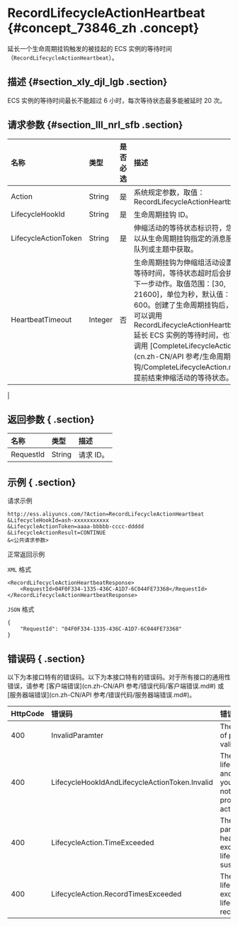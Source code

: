 # RecordLifecycleActionHeartbeat {#concept_73846_zh .concept}

延长一个生命周期挂钩触发的被挂起的 ECS 实例的等待时间（`RecordLifecycleActionHeartbeat`）。

## 描述 {#section_xly_djl_lgb .section}

ECS 实例的等待时间最长不能超过 6 小时，每次等待状态最多能被延时 20 次。

## 请求参数 {#section_lll_nrl_sfb .section}

|名称|类型|是否必选|描述|
|:-|:-|:---|:-|
|Action|String|是|系统规定参数，取值：RecordLifecycleActionHeartbeat|
|LifecycleHookId|String|是|生命周期挂钩 ID。|
|LifecycleActionToken|String|是|伸缩活动的等待状态标识符，您可以从生命周期挂钩指定的消息服务队列或主题中获取。|
|HeartbeatTimeout|Integer|否|生命周期挂钩为伸缩组活动设置的等待时间，等待状态超时后会执行下一步动作。取值范围：\[30, 21600\]，单位为秒，默认值：600。创建了生命周期挂钩后，您可以调用 RecordLifecycleActionHeartbeat 延长 ECS 实例的等待时间，也可以调用 [CompleteLifecycleAction](cn.zh-CN/API 参考/生命周期挂钩/CompleteLifecycleAction.md#) 提前结束伸缩活动的等待状态。

|

## 返回参数 { .section}

|名称|类型|描述|
|:-|:-|:-|
|RequestId|String|请求 ID。|

## 示例 { .section}

请求示例

```
http://ess.aliyuncs.com/?Action=RecordLifecycleActionHeartbeat
&LifecycleHookId=ash-xxxxxxxxxxx
&LifecycleActionToken=aaaa-bbbbb-cccc-ddddd
&LifecycleActionResult=CONTINUE
&<公共请求参数>
```

正常返回示例

`XML` 格式

```
<RecordLifecycleActionHeartbeatResponse>
    <RequestId>04F0F334-1335-436C-A1D7-6C044FE73368</RequestId>
</RecordLifecycleActionHeartbeatResponse>
```

`JSON` 格式

```
{
    "RequestId": "04F0F334-1335-436C-A1D7-6C044FE73368"
}
```

## 错误码 { .section}

以下为本接口特有的错误码。以下为本接口特有的错误码。对于所有接口的通用性错误，请参考 [客户端错误](cn.zh-CN/API 参考/错误代码/客户端错误.md#) 或 [服务器端错误](cn.zh-CN/API 参考/错误代码/服务器端错误.md#)。

|HttpCode|错误码|错误信息|描述|
|--------|:--|:---|:-|
|400|InvalidParamter|The specified value of parameter is not valid.|指定的参数值不合法。|
|400|LifecycleHookIdAndLifecycleActionToken.Invalid|The specified lifecycleActionToken and lifecycleHookId you provided does not match any in process lifecycle action.|根据指定的 `LifecycleActionToken` 无法匹配 `LifecycleHookId`。|
|400|LifecycleAction.TimeExceeded|The specified parameter heartbeatTime exceed lifecycleAction max suspend time.|等待时间最长不能超过 6 小时。|
|400|LifecycleAction.RecordTimesExceeded|The specified lifecycleAction exceed lifecycleAction max record times.|每次等待状态最多能被延时 20 次。|

